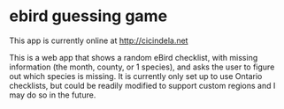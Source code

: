 # ebird guessing game

This app is currently online at http://cicindela.net

This is a web app that shows a random eBird checklist, with missing information (the month, county, or 1 species), and asks the user to figure out which species is missing. It is currently only set up to use Ontario checklists, but could be readily modified to support custom regions and I may do so in the future.